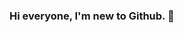 ### **Hi everyone**, I'm new to Github. 👋

<!--
**CoralRGE/CoralRGE** is a ✨ _special_ ✨ repository because its `README.md` (this file) appears on your GitHub profile.

Here are some ideas to get you started:

I am studying full stack developer
- 🌱 I’m currently learning ...
- 👯 I’m looking to collaborate on ...
- 🤔 I’m looking for help with ...
- 💬 Ask me about ...
- 📫 How to reach me: ...
- 😄 Pronouns: ...
- ⚡ Fun fact: ...
-->
